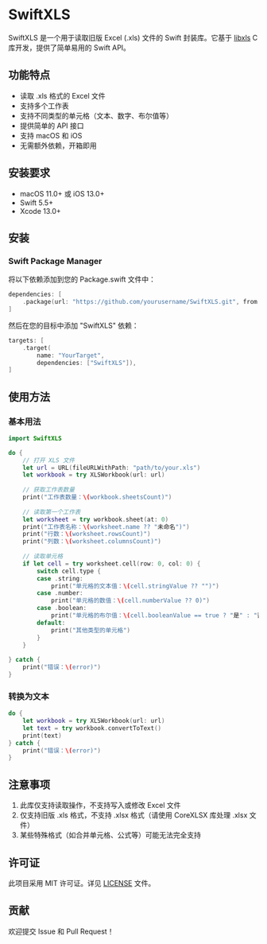# SwiftXLS

SwiftXLS 是一个用于读取旧版 Excel (.xls) 文件的 Swift 封装库。它基于 [libxls](https://github.com/libxls/libxls) C 库开发，提供了简单易用的 Swift API。

## 功能特点

- 读取 .xls 格式的 Excel 文件
- 支持多个工作表
- 支持不同类型的单元格（文本、数字、布尔值等）
- 提供简单的 API 接口
- 支持 macOS 和 iOS
- 无需额外依赖，开箱即用

## 安装要求

- macOS 11.0+ 或 iOS 13.0+
- Swift 5.5+
- Xcode 13.0+

## 安装

### Swift Package Manager

将以下依赖添加到您的 Package.swift 文件中：

```swift
dependencies: [
    .package(url: "https://github.com/yourusername/SwiftXLS.git", from: "1.0.0")
]
```

然后在您的目标中添加 "SwiftXLS" 依赖：

```swift
targets: [
    .target(
        name: "YourTarget",
        dependencies: ["SwiftXLS"]),
]
```

## 使用方法

### 基本用法

```swift
import SwiftXLS

do {
    // 打开 XLS 文件
    let url = URL(fileURLWithPath: "path/to/your.xls")
    let workbook = try XLSWorkbook(url: url)
    
    // 获取工作表数量
    print("工作表数量：\(workbook.sheetsCount)")
    
    // 读取第一个工作表
    let worksheet = try workbook.sheet(at: 0)
    print("工作表名称：\(worksheet.name ?? "未命名")")
    print("行数：\(worksheet.rowsCount)")
    print("列数：\(worksheet.columnsCount)")
    
    // 读取单元格
    if let cell = try worksheet.cell(row: 0, col: 0) {
        switch cell.type {
        case .string:
            print("单元格的文本值：\(cell.stringValue ?? "")")
        case .number:
            print("单元格的数值：\(cell.numberValue ?? 0)")
        case .boolean:
            print("单元格的布尔值：\(cell.booleanValue == true ? "是" : "否")")
        default:
            print("其他类型的单元格")
        }
    }
    
} catch {
    print("错误：\(error)")
}
```

### 转换为文本

```swift
do {
    let workbook = try XLSWorkbook(url: url)
    let text = try workbook.convertToText()
    print(text)
} catch {
    print("错误：\(error)")
}
```

## 注意事项

1. 此库仅支持读取操作，不支持写入或修改 Excel 文件
2. 仅支持旧版 .xls 格式，不支持 .xlsx 格式（请使用 CoreXLSX 库处理 .xlsx 文件）
3. 某些特殊格式（如合并单元格、公式等）可能无法完全支持

## 许可证

此项目采用 MIT 许可证。详见 [LICENSE](LICENSE) 文件。

## 贡献

欢迎提交 Issue 和 Pull Request！ 